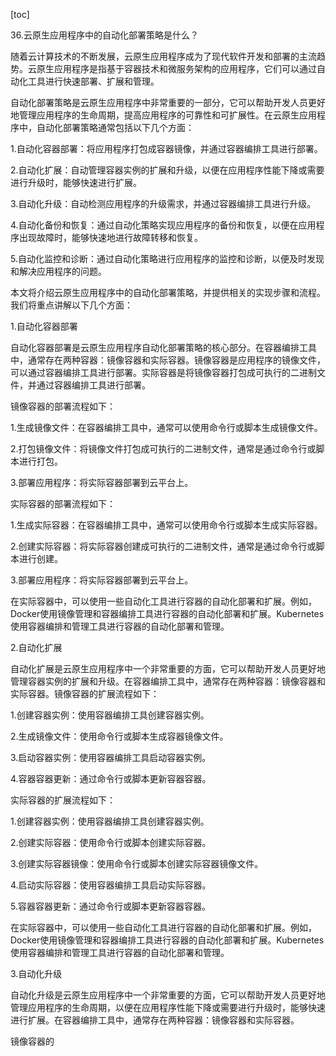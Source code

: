 
[toc]                    
                
                
36.云原生应用程序中的自动化部署策略是什么？

随着云计算技术的不断发展，云原生应用程序成为了现代软件开发和部署的主流趋势。云原生应用程序是指基于容器技术和微服务架构的应用程序，它们可以通过自动化工具进行快速部署、扩展和管理。

自动化部署策略是云原生应用程序中非常重要的一部分，它可以帮助开发人员更好地管理应用程序的生命周期，提高应用程序的可靠性和可扩展性。在云原生应用程序中，自动化部署策略通常包括以下几个方面：

1.自动化容器部署：将应用程序打包成容器镜像，并通过容器编排工具进行部署。

2.自动化扩展：自动管理容器实例的扩展和升级，以便在应用程序性能下降或需要进行升级时，能够快速进行扩展。

3.自动化升级：自动检测应用程序的升级需求，并通过容器编排工具进行升级。

4.自动化备份和恢复：通过自动化策略实现应用程序的备份和恢复，以便在应用程序出现故障时，能够快速地进行故障转移和恢复。

5.自动化监控和诊断：通过自动化策略进行应用程序的监控和诊断，以便及时发现和解决应用程序的问题。

本文将介绍云原生应用程序中的自动化部署策略，并提供相关的实现步骤和流程。我们将重点讲解以下几个方面：

1.自动化容器部署

自动化容器部署是云原生应用程序自动化部署策略的核心部分。在容器编排工具中，通常存在两种容器：镜像容器和实际容器。镜像容器是应用程序的镜像文件，可以通过容器编排工具进行部署。实际容器是将镜像容器打包成可执行的二进制文件，并通过容器编排工具进行部署。

镜像容器的部署流程如下：

1.生成镜像文件：在容器编排工具中，通常可以使用命令行或脚本生成镜像文件。

2.打包镜像文件：将镜像文件打包成可执行的二进制文件，通常是通过命令行或脚本进行打包。

3.部署应用程序：将实际容器部署到云平台上。

实际容器的部署流程如下：

1.生成实际容器：在容器编排工具中，通常可以使用命令行或脚本生成实际容器。

2.创建实际容器：将实际容器创建成可执行的二进制文件，通常是通过命令行或脚本进行创建。

3.部署应用程序：将实际容器部署到云平台上。

在实际容器中，可以使用一些自动化工具进行容器的自动化部署和扩展。例如，Docker使用镜像管理和容器编排工具进行容器的自动化部署和扩展。Kubernetes使用容器编排和管理工具进行容器的自动化部署和管理。

2.自动化扩展

自动化扩展是云原生应用程序中一个非常重要的方面，它可以帮助开发人员更好地管理容器实例的扩展和升级。在容器编排工具中，通常存在两种容器：镜像容器和实际容器。镜像容器的扩展流程如下：

1.创建容器实例：使用容器编排工具创建容器实例。

2.生成镜像文件：使用命令行或脚本生成容器镜像文件。

3.启动容器实例：使用容器编排工具启动容器实例。

4.容器容器更新：通过命令行或脚本更新容器容器。

实际容器的扩展流程如下：

1.创建容器实例：使用容器编排工具创建容器实例。

2.创建实际容器：使用命令行或脚本创建实际容器。

3.创建实际容器镜像：使用命令行或脚本创建实际容器镜像文件。

4.启动实际容器：使用容器编排工具启动实际容器。

5.容器容器更新：通过命令行或脚本更新容器容器。

在实际容器中，可以使用一些自动化工具进行容器的自动化部署和扩展。例如，Docker使用镜像管理和容器编排工具进行容器的自动化部署和扩展。Kubernetes使用容器编排和管理工具进行容器的自动化部署和管理。

3.自动化升级

自动化升级是云原生应用程序中一个非常重要的方面，它可以帮助开发人员更好地管理应用程序的生命周期，以便在应用程序性能下降或需要进行升级时，能够快速进行扩展。在容器编排工具中，通常存在两种容器：镜像容器和实际容器。

镜像容器的

